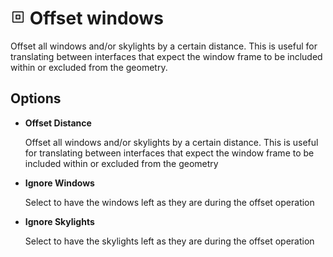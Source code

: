 # ![](../../.gitbook/assets/offset-windows.svg#thumbnail) Offset windows

Offset all windows and/or skylights by a certain distance. This is useful for translating between interfaces that expect the window frame to be included within or excluded from the geometry.

## Options

* **Offset Distance**

  Offset all windows and/or skylights by a certain distance. This is useful for translating between interfaces that expect the window frame to be included within or excluded from the geometry

* **Ignore Windows**

  Select to have the windows left as they are during the offset operation

* **Ignore Skylights**

  Select to have the skylights left as they are during the offset operation

<style>
img[src*="#thumbnail"] {
   width:50px;
   height:50px;
}
</style>